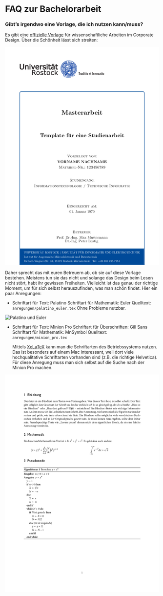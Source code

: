 

# FAQ zur Bachelorarbeit

### Gibt’s irgendwo eine Vorlage, die ich nutzen kann/muss?

Es gibt eine [offizielle Vorlage](https://www.uni-rostock.de/universitaet/uni-gestern-und-heute/corporate-design/vorlagen/vorlagen-fuer-wiss-arbeiten/) für wissenschaftliche Arbeiten im Corporate Design. Über die Schönheit lässt sich streiten:

![Titelseite der LaTeX-Vorlage der Uni](bilder/Vorlage_Titelseite.png)

Daher sprecht das mit euren Betreuern ab, ob sie auf diese Vorlage bestehen. Meistens tun sie das nicht und solange das Design beim Lesen nicht stört, habt ihr gewissen Freiheiten. Vielleicht ist das genau der richtige Moment, um für sich selbst herauszufinden, was man schön findet. Hier ein paar Anregungen:

* Schriftart für Text: Palatino
  Schriftart für Mathematik: Euler
  Quelltext: `anregungen/palatino_euler.tex`
  Ohne Probleme nutzbar.

![Palatino und Euler](/Users/admin/projects/bachelorarbeit-faq/bilder/palatino_euler.png)

* Schriftart für Text: Minion Pro
  Schriftart für Überschriften: Gill Sans
  Schriftart für Mathematik: MnSymbol
  Quelltext: `anregungen/minion_pro.tex`
  
  Mittels [XeLaTeX](https://de.wikipedia.org/wiki/XeTeX) kann man die Schriftarten des Betriebssystems nutzen. Das ist besonders auf einem Mac interessant, weil dort viele hochqualitative Schriftarten vorhanden sind (z.B. die richtige Helvetica). Für diese Anregung muss man sich selbst auf die Suche nach der Minion Pro machen.

![Minion Pro und Gill Sans](bilder/minion_pro.png)
